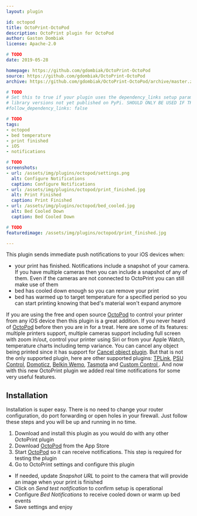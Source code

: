 ```yaml
---
layout: plugin

id: octopod
title: OctoPrint-OctoPod
description: OctoPrint plugin for OctoPod
author: Gaston Dombiak
license: Apache-2.0

# TODO
date: 2019-05-28

homepage: https://github.com/gdombiak/OctoPrint-OctoPod
source: https://github.com/gdombiak/OctoPrint-OctoPod
archive: https://github.com/gdombiak/OctoPrint-OctoPod/archive/master.zip

# TODO
# Set this to true if your plugin uses the dependency_links setup parameter to include
# library versions not yet published on PyPi. SHOULD ONLY BE USED IF THERE IS NO OTHER OPTION!
#follow_dependency_links: false

# TODO
tags:
- octopod
- bed temperature
- print finished
- iOS
- notifications

# TODO
screenshots:
- url: /assets/img/plugins/octopod/settings.png
  alt: Configure Notifications
  caption: Configure Notifications
- url: /assets/img/plugins/octopod/print_finished.jpg
  alt: Print Finished
  caption: Print Finished
- url: /assets/img/plugins/octopod/bed_cooled.jpg
  alt: Bed Cooled Down
  caption: Bed Cooled Down

# TODO
featuredimage: /assets/img/plugins/octopod/print_finished.jpg

---
```


This plugin sends immediate push notifications to your iOS devices when:
* your print has finished. Notifications include a snapshot of your camera. If you
have multiple cameras then you can include a snapshot of any of them. Even if the
cameras are not connected to OctoPrint you can still make use of them
* bed has cooled down enough so you can remove your print
* bed has warmed up to target temperature for a specified period so you can start
printing knowing that bed's material won't expand anymore

If you are using the free and open source [OctoPod](https://itunes.apple.com/us/app/octopod-for-octoprint/id1412557625?mt=8)
to control your printer from any iOS device then this plugin is a great addition. If you
never heard of [OctoPod](https://itunes.apple.com/us/app/octopod-for-octoprint/id1412557625?mt=8)
before then you are in for a treat. Here are some of its features: multiple printers support,
multiple cameras support including full screen with zoom in/out, control your printer using
Siri or from your Apple Watch, temperature charts including temp variance. You can cancel any object
being printed since it has support for [Cancel object plugin](https://plugins.octoprint.org/plugins/cancelobject/).
But that is not the only supported plugin, here are other supported plugins: [TPLink](https://plugins.octoprint.org/plugins/tplinksmartplug/),
[PSU Control](https://github.com/kantlivelong/OctoPrint-PSUControl), [Domoticz](https://plugins.octoprint.org/plugins/domoticz/),
[Belkin Wemo](https://plugins.octoprint.org/plugins/wemoswitch/), [Tasmota](https://plugins.octoprint.org/plugins/tasmota/) and
[Custom Control ](https://plugins.octoprint.org/plugins/customControl/). And now with this new
OctoPrint plugin we added real time notifications for some very useful features.

## Installation

Installation is super easy. There is no need to change your router configuration, do
port forwarding or open holes in your firewall. Just follow these steps and you will
be up and running in no time.

1. Download and install this plugin as you would do with any other OctoPrint plugin
1. Download [OctoPod](https://itunes.apple.com/us/app/octopod-for-octoprint/id1412557625?mt=8) from the App Store
1. Start [OctoPod](https://itunes.apple.com/us/app/octopod-for-octoprint/id1412557625?mt=8) so
it can receive notifications. This step is required for testing the plugin
1. Go to OctoPrint settings and configure this plugin
  * If needed, update _Snapshot URL_ to point to the camera that will provide an image when your print is finished
  * Click on _Send test notification_ to confirm setup is operational
  * Configure _Bed Notifications_ to receive cooled down or warm up bed events
  * Save settings and enjoy
